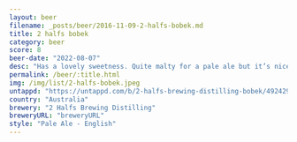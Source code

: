 ```yaml
---
layout: beer
filename: _posts/beer/2016-11-09-2-halfs-bobek.md
title: 2 halfs bobek
category: beer
score: 8
beer-date: "2022-08-07"
desc: "Has a lovely sweetness. Quite malty for a pale ale but it’s nice to have something different"
permalink: /beer/:title.html
img: /img/list/2-halfs-bobek.jpeg
untappd: "https://untappd.com/b/2-halfs-brewing-distilling-bobek/4924299"
country: "Australia"
brewery: "2 Halfs Brewing Distilling"
breweryURL: "breweryURL"
style: "Pale Ale - English"
---
```

